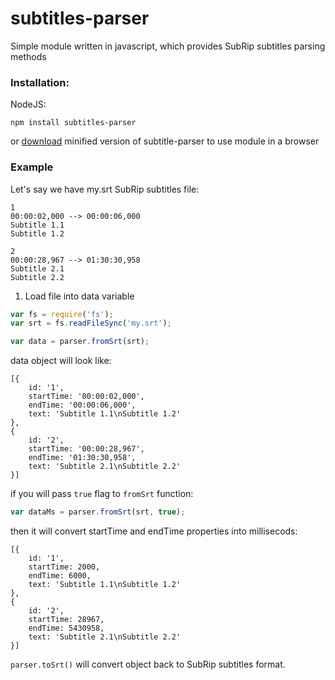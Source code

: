 subtitles-parser
===============
Simple module written in javascript, which provides SubRip subtitles parsing methods


### Installation:

NodeJS:

    npm install subtitles-parser

or [download](https://raw.github.com/bazh/subtitles-parser/master/subtitles.parser.min.js) minified version of subtitle-parser to use module in a browser


### Example

Let's say we have my.srt SubRip subtitles file:

    1
    00:00:02,000 --> 00:00:06,000
    Subtitle 1.1
    Subtitle 1.2

    2
    00:00:28,967 --> 01:30:30,958
    Subtitle 2.1
    Subtitle 2.2


1. Load file into data variable

```js   
var fs = require('fs');
var srt = fs.readFileSync('my.srt');

var data = parser.fromSrt(srt);
```

data object will look like:

    [{
        id: '1',
        startTime: '00:00:02,000',
        endTime: '00:00:06,000',
        text: 'Subtitle 1.1\nSubtitle 1.2' 
    },
    {
        id: '2',
        startTime: '00:00:28,967',
        endTime: '01:30:30,958',
        text: 'Subtitle 2.1\nSubtitle 2.2'
    }]

if you will pass `true` flag to `fromSrt` function:

```js
var dataMs = parser.fromSrt(srt, true);
```

then it will convert startTime and endTime properties into millisecods:

    [{
        id: '1',
        startTime: 2000,
        endTime: 6000,
        text: 'Subtitle 1.1\nSubtitle 1.2' 
    },
    {
        id: '2',
        startTime: 28967,
        endTime: 5430958,
        text: 'Subtitle 2.1\nSubtitle 2.2'
    }]


`parser.toSrt()` will convert object back to SubRip subtitles format.
